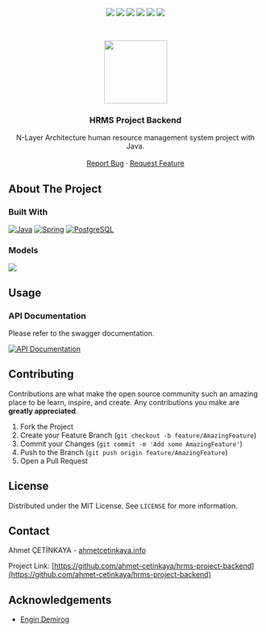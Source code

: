 <p align="center">
  <a href="https://github.com/ahmet-cetinkaya/hrms-project-backend/graphs/contributors"><img src="https://img.shields.io/github/contributors/ahmet-cetinkaya/hrms-project-backend.svg?style=for-the-badge"></a>
  <a href="https://github.com/ahmet-cetinkaya/hrms-project-backend/network/members"><img src="https://img.shields.io/github/forks/ahmet-cetinkaya/hrms-project-backend.svg?style=for-the-badge"></a>
  <a href="https://github.com/ahmet-cetinkaya/hrms-project-backend/stargazers"><img src="https://img.shields.io/github/stars/ahmet-cetinkaya/hrms-project-backend.svg?style=for-the-badge"></a>
  <a href="https://github.com/ahmet-cetinkaya/hrms-project-backend/issues"><img src="https://img.shields.io/github/issues/ahmet-cetinkaya/hrms-project-backend.svg?style=for-the-badge"></a>
  <a href="https://github.com/ahmet-cetinkaya/hrms-project-backend/blob/master/LICENSE"><img src="https://img.shields.io/github/license/ahmet-cetinkaya/hrms-project-backend.svg?style=for-the-badge"></a>
  <a href="https://linkedin.com/in/ahmet-cetinkaya"><img src="https://img.shields.io/badge/-LinkedIn-black.svg?style=for-the-badge&logo=linkedin&colorB=555"></a>
</p>
<br />

<p align="center">
  <a href="https://github.com/ahmet-cetinkaya/hrms-project-backend"><img src="https://user-images.githubusercontent.com/53148314/117860940-8a011800-b299-11eb-82ee-54fa0c7a9c3a.png" height="125"></a>
  <h3 align="center">HRMS Project Backend</h3>
  <p align="center">
    N-Layer Architecture human resource management system project with Java.
    <br />
    <br />
    <a href="https://github.com/ahmet-cetinkaya/hrms-project-backend/issues">Report Bug</a>
    ·
    <a href="https://github.com/ahmet-cetinkaya/hrms-project-backend/issues">Request Feature</a>
  </p>
</p>

## About The Project

### Built With

[![Java](https://img.shields.io/badge/Java-ED8B00?style=for-the-badge&logo=java&logoColor=white)](https://www.java.com/)
[![Spring](https://img.shields.io/badge/Spring-6DB33F?style=for-the-badge&logo=spring&logoColor=white)](https://spring.io/)
[![PostgreSQL](https://img.shields.io/badge/PostgreSQL-316192?style=for-the-badge&logo=postgresql&logoColor=white)](https://www.postgresql.org/)

### Models

[![](https://user-images.githubusercontent.com/53148314/120496300-1fd62180-c3c6-11eb-82a8-723880348fd3.png)](https://user-images.githubusercontent.com/53148314/120496300-1fd62180-c3c6-11eb-82a8-723880348fd3.png)

## Usage

### API Documentation

Please refer to the swagger documentation.

[![API Documentation](https://img.shields.io/badge/Swagger-85EA2D?style=for-the-badge&logo=swagger&logoColor=black)](https://github.com/ahmet-cetinkaya/hrms-project-backend/blob/master/APIDocumentation.md)

## Contributing

Contributions are what make the open source community such an amazing place to be learn, inspire, and create. Any contributions you make are **greatly appreciated**.

1. Fork the Project
2. Create your Feature Branch (`git checkout -b feature/AmazingFeature`)
3. Commit your Changes (`git commit -m 'Add some AmazingFeature'`)
4. Push to the Branch (`git push origin feature/AmazingFeature`)
5. Open a Pull Request

## License

Distributed under the MIT License. See `LICENSE` for more information.

## Contact

Ahmet ÇETİNKAYA - [ahmetcetinkaya.info](https://ahmetcetinkaya.info/)

Project Link: [https://github.com/ahmet-cetinkaya/hrms-project-backend](https://github.com/ahmet-cetinkaya/hrms-project-backend)

## Acknowledgements

- [Engin Demirog](https://www.linkedin.com/in/engindemirog)
